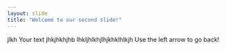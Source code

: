 ```yaml
---
layout: slide
title: "Welcome to our second slide!"
---
```

jlkh Your text jhkjhkhjhb lhkljhlkhjlhjkhklhlkjh
Use the left arrow to go back!
